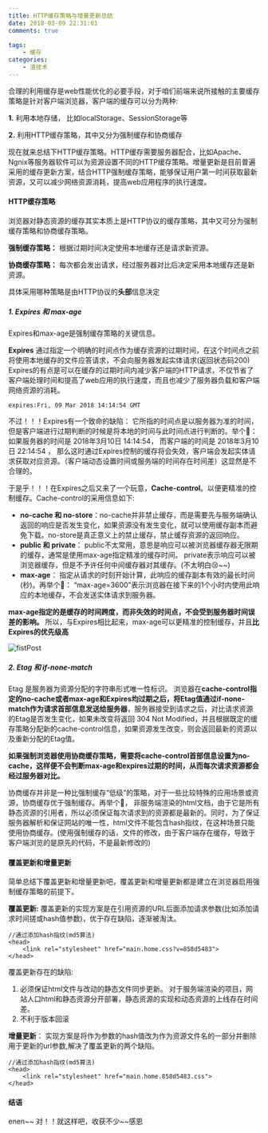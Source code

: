 ```yaml
---
title: HTTP缓存策略与增量更新总结
date: 2018-03-09 22:31:01
comments: true

tags:
    - 缓存
categories:
    - 渣技术
---
```


合理的利用缓存是web性能优化的必要手段，对于咱们前端来说所接触的主要缓存策略是针对客户端浏览器，客户端的缓存可以分为两种:

**1.**  利用本地存储， 比如localStorage、SessionStorage等

**2.**  利用HTTP缓存策略，其中又分为强制缓存和协商缓存

现在就来总结下HTTP缓存策略。HTTP缓存需要服务器配合，比如Apache、Ngnix等服务器软件可以为资源设置不同的HTTP缓存策略。增量更新是目前普遍采用的缓存更新方案，结合HTTP强制缓存策略，能够保证用户第一时间获取最新资源，又可以减少网络资源消耗，提高web应用程序的执行速度。

#### HTTP缓存策略
浏览器对静态资源的缓存其实本质上是HTTP协议的缓存策略，其中又可分为强制缓存策略和协商缓存策略。

**强制缓存策略：**  根据过期时间决定使用本地缓存还是请求新资源。

**协商缓存策略：**  每次都会发出请求，经过服务器对比后决定采用本地缓存还是新资源。

具体采用哪种策略是由HTTP协议的**头部**信息决定

##### 1. Expires 和 max-age #####

Expires和max-age是强制缓存策略的关键信息。

**Expires** 通过指定一个明确的时间点作为缓存资源的过期时间，在这个时间点之前将使用本地缓存的文件应答请求，不会向服务器发起实体请求(返回状态码200)
Expires的有点是可以在缓存的过期时间内减少客户端的HTTP请求，不仅节省了客户端处理时间和提高了web应用的执行速度，而且也减少了服务器负载和客户端网络资源的消耗。
```
expires:Fri, 09 Mar 2018 14:14:54 GMT
```

不过！！！Expires有一个致命的缺陷： 它所指的时间点是以服务器为准的时间，但是客户端进行过期判断的时候是将本地的时间与此时间点进行判断的。举个🌰： 如果服务器的时间是 2018年3月10日 14:14:54， 而客户端的时间是 2018年3月10日 22:14:54 ， 那么这时通过Expires控制的缓存将会失效，客户端会发起实体请求获取对应资源。（客户端动态设置时间或服务端的时间存在时间差）这显然是不合理的。

于是乎！！！在Expires之后又来了一个玩意，**Cache-control**。以便更精准的控制缓存。Cache-control的采用信息如下:

- **no-cache 和 no-store**：no-cache并非禁止缓存，而是需要先与服务端确认返回的响应是否发生变化，如果资源没有发生变化，就可以使用缓存副本而避免下载。no-store是真正意义上的禁止缓存，禁止缓存资源的返回响应。
- **public 和 private**： public不太常用，意思是响应可以被浏览器缓存器无限期的缓存，通常是使用max-age指定精准的缓存时间。 private表示响应可以被浏览器缓存，但是不予许任何中间缓存器对其缓存。(不太明白😢~~)
- **max-age**： 指定从请求的时刻开始计算，此响应的缓存副本有效的最长时间(秒)。再举个🌰： “max-age=3600”表示浏览器在接下来的1个小时内使用此响应的本地缓存，不会发送实体请求到服务器。

**max-age指定的是缓存的时间跨度，而非失效的时间点，不会受到服务器时间误差的影响。** 所以，与Expires相比起来，max-age可以更精准的控制缓存，并且**比Expires的优先级高**


![fistPost](http://oubl6fzsm.bkt.clouddn.com/http-cache.png)

##### 2. Etag 和 if-none-match #####

Etag 是服务器为资源分配的字符串形式唯一性标识。 浏览器在**cache-control指定的no-cache或者max-age和Expires均过期之后，将Etag值通过if-none-match作为请求首部信息发送给服务器**，服务器接受到请求之后，对比请求资源的Etag是否发生变化，如果未改变将返回 304 Not Modified，并且根据既定的缓存策略分配新的cache-control信息，如果资源发生改变，则会返回最新的资源以及重新分配的Etag值。


**如果强制浏览器使用协商缓存策略，需要将cache-control首部信息设置为no-cache，这样便不会判断max-age和expires过期的时间，从而每次请求资源都会经过服务器对比。**

协商缓存并非是一种比强制缓存“低级”的策略，对于一些比较特殊的应用场景或资源，协商缓存优于强制缓存。再举个🌰， 非服务端渲染的html文档，由于它是所有静态资源的引用者，所以必须保证每次请求到的资源都是最新的。同时，为了保证服务器解析和保证网站的唯一性，html文件不能包含hash指纹，在这种场景只能使用协商缓存。(使用强制缓存的话，文件的修改，由于客户端存在缓存，导致于客户端浏览的是原先的代码，不是最新修改的)



#### 覆盖更新和增量更新 ####
简单总结下覆盖更新和增量更新吧，覆盖更新和增量更新都是建立在浏览器启用强制缓存策略的前提下。

**覆盖更新:** 覆盖更新的实现方案是在引用资源的URL后面添加请求参数(比如添加请求时间搓或hash值参数)，优于存在缺陷，逐渐被淘汰。

```
//通过添加hash指纹(md5算法)
<head>
    <link rel="stylesheet" href="main.home.css?v=858d5483">
</head>
```

覆盖更新存在的缺陷: 

1. 必须保证html文件与改动的静态文件同步更新。 对于服务端渲染的项目，网站人口html和静态资源分开部署，静态资源的实现和动态资源的上线存在时间差。
2. 不利于版本回滚

**增量更新**： 实现方案是将作为参数的hash值改为作为资源文件名的一部分并删除用于更新的url参数,解决了覆盖更新的两个缺陷。

```
//通过添加hash指纹(md5算法)
<head>
    <link rel="stylesheet" href="main.home.858d5483.css">
</head>
```


#### 结语

enen~~ 对！！就这样吧，收获不少~~感恩